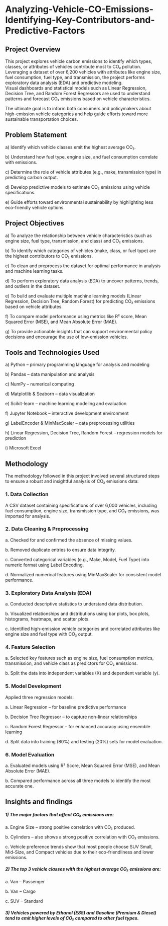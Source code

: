 # Analyzing-Vehicle-CO-Emissions-Identifying-Key-Contributors-and-Predictive-Factors

## Project Overview
This project explores vehicle carbon emissions to identify which types, classes, or attributes of vehicles contribute most to CO₂ pollution.<br/>
Leveraging a dataset of over 6,200 vehicles with attributes like engine size, fuel consumption, fuel type, and transmission, the project performs exploratory data analysis (EDA) and predictive modeling.<br/>
Visual dashboards and statistical models such as Linear Regression, Decision Tree, and Random Forest Regressors are used to understand patterns and forecast CO₂ emissions based on vehicle characteristics.<br/>

The ultimate goal is to inform both consumers and policymakers about high-emission vehicle categories and help guide efforts toward more sustainable transportation choices.


## Problem Statement
a) Identify which vehicle classes emit the highest average CO₂.<br/>

b) Understand how fuel type, engine size, and fuel consumption correlate with emissions.<br/>

c) Determine the role of vehicle attributes (e.g., make, transmission type) in predicting carbon output.<br/>

d) Develop predictive models to estimate CO₂ emissions using vehicle specifications.<br/>

e) Guide efforts toward environmental sustainability by highlighting less eco-friendly vehicle options.


## Project Objectives
a) To analyze the relationship between vehicle characteristics (such as engine size, fuel type, transmission, and class) and CO₂ emissions.<br/>

b) To identify which categories of vehicles (make, class, or fuel type) are the highest contributors to CO₂ emissions.<br/>

c) To clean and preprocess the dataset for optimal performance in analysis and machine learning tasks.<br/>

d) To perform exploratory data analysis (EDA) to uncover patterns, trends, and outliers in the dataset.<br/>

e) To build and evaluate multiple machine learning models (Linear Regression, Decision Tree, Random Forest) for predicting CO₂ emissions based on vehicle attributes.<br/>

f) To compare model performance using metrics like R² score, Mean Squared Error (MSE), and Mean Absolute Error (MAE).<br/>

g) To provide actionable insights that can support environmental policy decisions and encourage the use of low-emission vehicles.


## Tools and Technologies Used
a) Python – primary programming language for analysis and modeling<br/>

b) Pandas – data manipulation and analysis<br/>

c) NumPy – numerical computing<br/>

d) Matplotlib & Seaborn – data visualization<br/>

e) Scikit-learn – machine learning modeling and evaluation<br/>

f) Jupyter Notebook – interactive development environment<br/>

g) LabelEncoder & MinMaxScaler – data preprocessing utilities<br/>

h) Linear Regression, Decision Tree, Random Forest – regression models for prediction<br/>

i) Microsoft Excel


## Methodology
The methodology followed in this project involved several structured steps to ensure a robust and insightful analysis of CO₂ emissions data:<br/>

### 1. Data Collection<br/>

A CSV dataset containing specifications of over 6,000 vehicles, including fuel consumption, engine size, transmission type, and CO₂ emissions, was imported for analysis.<br/>

### 2. Data Cleaning & Preprocessing<br/>

a. Checked for and confirmed the absence of missing values.<br/>

b. Removed duplicate entries to ensure data integrity.<br/>

c. Converted categorical variables (e.g., Make, Model, Fuel Type) into numeric format using Label Encoding.<br/>

d. Normalized numerical features using MinMaxScaler for consistent model performance.<br/>

### 3. Exploratory Data Analysis (EDA)<br/>

a. Conducted descriptive statistics to understand data distribution.<br/>

b. Visualized relationships and distributions using bar plots, box plots, histograms, heatmaps, and scatter plots.<br/>

c. Identified high-emission vehicle categories and correlated attributes like engine size and fuel type with CO₂ output.<br/>

### 4. Feature Selection<br/>

a. Selected key features such as engine size, fuel consumption metrics, transmission, and vehicle class as predictors for CO₂ emissions.<br/>

b. Split the data into independent variables (X) and dependent variable (y).<br/>

### 5. Model Development<br/>

Applied three regression models:<br/>

a. Linear Regression – for baseline predictive performance<br/>

b. Decision Tree Regressor – to capture non-linear relationships<br/>

c. Random Forest Regressor – for enhanced accuracy using ensemble learning<br/>

d. Split data into training (80%) and testing (20%) sets for model evaluation.<br/>

### 6. Model Evaluation<br/>

a. Evaluated models using R² Score, Mean Squared Error (MSE), and Mean Absolute Error (MAE).<br/>

b. Compared performance across all three models to identify the most accurate one.<br/>

## Insights and findings
##### 1) The major factors that affect CO₂ emissions are: <br/>

a. Engine Size – strong positive correlation with CO₂ produced. <br/>

b. Cylinders – also shows a strong positive correlation with CO₂ emissions. <br/>

c. Vehicle preference trends show that most people choose SUV Small, Mid-Size, and Compact vehicles due to their eco-friendliness and lower emissions. <br/>

##### 2) The top 3 vehicle classes with the highest average CO₂ emissions are: <br/>

a. Van – Passenger <br/>

b. Van – Cargo <br/>

c. SUV – Standard <br/>

##### 3) Vehicles powered by Ethanol (E85) and Gasoline (Premium & Diesel) tend to emit higher levels of CO₂ compared to other fuel types. <br/>















